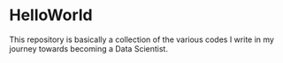 # HelloWorld

This repository is basically a collection of the various codes I write in my journey towards becoming a Data Scientist.
